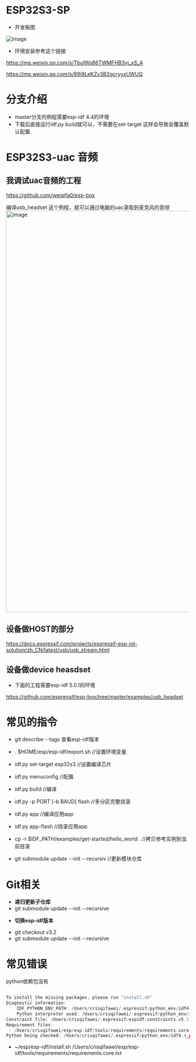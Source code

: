 # ESP32S3-SP

- 开发板图

![image](https://user-images.githubusercontent.com/11375905/231498216-7d6f6118-a4fd-4940-8c35-5172c50f5473.png)

- 环境安装参考这个链接

https://mp.weixin.qq.com/s/TbulWs86TWMFHB3vj_xS_A

https://mp.weixin.qq.com/s/89i9LeKZv3B2qcryyxUWUQ

# 分支介绍
* master分支的例程需要esp-idf 4.4的环境
* 下载后直接运行idf.py build就可以，不需要在set-target 这样会导致会覆盖默认配置

# ESP32S3-uac 音频

## 我调试uac音频的工程
https://github.com/weiqifa0/esp-box

编译usb_headset 这个例程，就可以通过电脑的uac录取到麦克风的音频
<img width="1097" alt="image" src="https://user-images.githubusercontent.com/11375905/231496712-e31f19ff-bab7-47b9-aac3-4ff6ad302cc4.png">


## 设备做HOST的部分

https://docs.espressif.com/projects/espressif-esp-iot-solution/zh_CN/latest/usb/usb_stream.html

## 设备做device heasdset

* 下面的工程需要esp-idf 5.0.1的环境

https://github.com/espressif/esp-box/tree/master/examples/usb_headset


# 常见的指令
* git describe --tags 查看esp-idf版本
* . $HOME/esp/esp-idf/export.sh  //设置环境变量
* idf.py set-target esp32s3 //设置编译芯片
* idf.py menuconfig //配置

* idf.py build //编译

* idf.py -p PORT [-b BAUD] flash //多分区完整烧录

* idf.py app //编译应用app
* idf.py app-flash //烧录应用app

* cp -r $IDF_PATH/examples/get-started/hello_world . //拷贝参考实例到当前目录
* git submodule update --init --recursiv //更新模块仓库


# Git相关
- **递归更新子仓库**
- git submodule update --init --recursive
* **切换esp-idf版本**
- git checkout v3.2
- git submodule update --init --recursive

# 常见错误
python依赖包没有

```c

To install the missing packages, please run "install.sh"
Diagnostic information:
    IDF_PYTHON_ENV_PATH: /Users/crisqifawei/.espressif/python_env/idf4.4_py3.9_env
    Python interpreter used: /Users/crisqifawei/.espressif/python_env/idf4.4_py3.9_env/bin/python
Constraint file: /Users/crisqifawei/.espressif/espidf.constraints.v5.1.txt
Requirement files:
 - /Users/crisqifawei/esp/esp-idf/tools/requirements/requirements.core.txt
Python being checked: /Users/crisqifawei/.espressif/python_env/idf4.4_py3.9_env/bin/python

```



-  ~/esp/esp-idf/install.sh /Users/crisqifawei/esp/esp-idf/tools/requirements/requirements.core.txt
